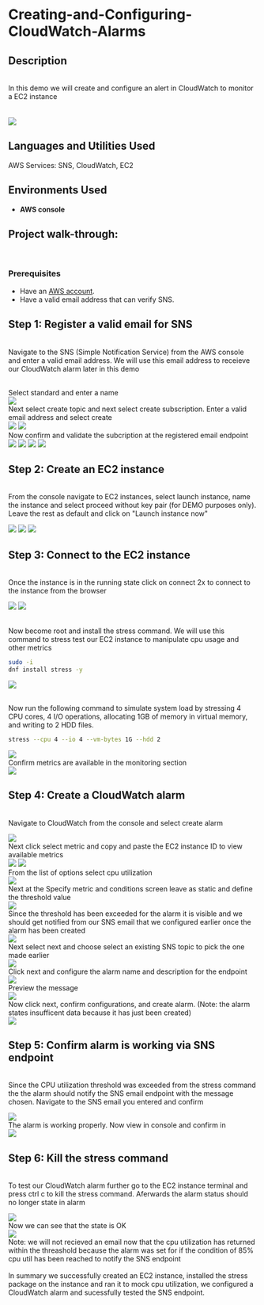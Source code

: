 # Creating-and-Configuring-CloudWatch-Alarms 
<h2>Description</h2>
<br/> In this demo we will create and configure an alert in CloudWatch to monitor a EC2 instance 
<br />
<br/> <br/>
<img src="https://github.com/user-attachments/assets/2268ab00-acdb-457f-9edc-986dcac9a89e"/>


<h2>Languages and Utilities Used</h2>

AWS Services: SNS, CloudWatch, EC2 

<h2>Environments Used </h2>

- <b>AWS console </b>

<h2>Project walk-through:</h2>
<br/>
<p align="center">


### **Prerequisites**  
- Have an [AWS account](https://aws.amazon.com/console/).   
- Have a valid email address that can verify SNS.



## Step 1: Register a valid email for SNS

<br/> Navigate to the SNS (Simple Notification Service) from the AWS console and enter a valid email address. We will use this email address to receieve our CloudWatch alarm later in this demo <br/> 

<br/> Select standard and enter a name <br/>
<img src="https://github.com/user-attachments/assets/7aaf3fe9-cd97-4a96-b158-19d547abfe42"/>
<br/> Next select create topic and next select create subscription. Enter a valid email address and select create <br/>
<img src="https://github.com/user-attachments/assets/9c49ee83-c3ef-4c01-b94c-0cabec572926"/>
<img src="https://github.com/user-attachments/assets/2f7f69bd-97ac-4ea2-b451-daafbc901c5d"/>
<br/> Now confirm and validate the subcription at the registered email endpoint <br/>
<img src="https://github.com/user-attachments/assets/cd692806-c1d7-466b-89b9-b78d8abcab6c"/>
<img src="https://github.com/user-attachments/assets/edd0a2f5-63ea-4ff7-8b61-d0aadbd61864"/>
<img src="https://github.com/user-attachments/assets/60648dfb-6873-4ce0-a1a4-12a23b0505d7"/>
<img src="https://github.com/user-attachments/assets/5405802b-3ea5-40f6-a944-212c18d09491"/>

 ##  Step 2: Create an EC2 instance

<br/> From the console navigate to EC2 instances, select launch instance, name the instance and select proceed without key pair (for DEMO purposes only). Leave the rest as default and click on "Launch instance now" <br/>

<img src="https://github.com/user-attachments/assets/30d79de1-a760-4e4b-9837-027e55357864"/>
<img src="https://github.com/user-attachments/assets/9924475c-a8b5-462e-bada-232fd7a5036f"/>
<img src="https://github.com/user-attachments/assets/637afb5f-19de-49af-9667-89d2bc1b6815"/>


## Step 3: Connect to the EC2 instance 

<br/> Once the instance is in the running state click on connect 2x to connect to the instance from the browser <br/>

<img src="https://github.com/user-attachments/assets/c2734f95-913c-4fd4-8be8-1b541dbd7d00"/>
<img src="https://github.com/user-attachments/assets/36a75324-51e9-415a-98de-4440b307daa6"/>

<br/> Now become root and install the stress command. We will use this command to stress test our EC2 instance to manipulate cpu usage and other metrics <br/>

```Bash
sudo -i
dnf install stress -y
```

<img src="https://github.com/user-attachments/assets/15b811d8-2ef5-41d3-9eaf-df1847364d89"/>

<br/> Now run the following command to simulate system load by stressing 4 CPU cores, 4 I/O operations, allocating 1GB of memory in virtual memory, and writing to 2 HDD files. <br/>

```Bash
stress --cpu 4 --io 4 --vm-bytes 1G --hdd 2
```

<img src="https://github.com/user-attachments/assets/87aa3c1b-d07e-41ab-a35c-55bb4ad2d9b4"/>
<br/> Confirm metrics are available in the monitoring section <br/>
<img src="https://github.com/user-attachments/assets/578d92dc-fa60-4b86-9cbf-023e8f5d7f47"/>

## Step 4: Create a CloudWatch alarm

<br/> Navigate to CloudWatch from the console and select create alarm <br/>

<img src="https://github.com/user-attachments/assets/d7a77102-5fad-4e2b-b732-41b233ec7475"/>
<br/> Next click select metric and copy and paste the EC2 instance ID to view available metrics <br/>
<img src="https://github.com/user-attachments/assets/1a023c57-9606-43ef-9c96-2dd26237ac5d"/>
<img src="https://github.com/user-attachments/assets/87468378-20a9-4188-8162-17df1886b165"/>
<br/> From the list of options select cpu utilization <br/>
<img src="https://github.com/user-attachments/assets/5089c4aa-5e01-4d87-8de2-cda403979609"/>
<br/> Next at the Specify metric and conditions screen leave as static and define the threshold value <br/>

<img src="https://github.com/user-attachments/assets/9673ffe4-abe9-4190-a1eb-64d6c4081682"/>
<br/> Since the threshold has been exceeded for the alarm it is visible and we should get notified from our SNS email that we configured earlier once the alarm has been created <br/>
<img src="https://github.com/user-attachments/assets/802c1248-33b8-4f5f-baa6-45e5bea1c69c"/>
<br/> Next select next and choose select an existing SNS topic to pick the one made earlier <br/>
<img src="https://github.com/user-attachments/assets/a608b7d3-be0d-4331-8af6-019818a21d8e"/>
<br/> Click next and configure the alarm name and description for the endpoint <br/> 
<img src="https://github.com/user-attachments/assets/67bf777f-3ffa-4dfe-9c65-f4515f93c9a8"/>
<br/> Preview the message <br/>
<img src="https://github.com/user-attachments/assets/0bfe86cc-5aaf-4148-a0e1-291c0a809ea7"/>
<br/> Now click next, confirm configurations, and create alarm. (Note: the alarm states insufficent data because it has just been created) <br/>
<img src="https://github.com/user-attachments/assets/c26818cf-ac26-4105-8ed8-c9da82645f35"/>

## Step 5: Confirm alarm is working via SNS endpoint

<br/> Since the CPU utilization threshold was exceeded from the stress command the the alarm should notify the SNS email endpoint with the message chosen. Navigate to the SNS email you entered and confirm <br/>

<img src="https://github.com/user-attachments/assets/bf6e63de-9002-4d7a-86db-85bf2990adc1"/>
<br/> The alarm is working properly. Now view in console and confirm in <br/>
<img src="https://github.com/user-attachments/assets/444436de-95b4-44df-b7de-b33673370798"/>


## Step 6: Kill the stress command 

<br/> To test our CloudWatch alarm further go to the EC2 instance terminal and press ctrl c to kill the stress command. Aferwards the alarm status should no longer state in alarm  <br/>

<img src="https://github.com/user-attachments/assets/309a0c49-7605-4803-9152-e8fbef4b32ac"/>
<br/> Now we can see that the state is OK <br/>
<img src="https://github.com/user-attachments/assets/80c7f6e8-81ce-4a11-a772-9038b0c96fd4"/>
<br/> Note: we will not recieved an email now that the cpu utilization has returned within the threashold because the alarm was set for if the condition of 85% cpu util has been reached to notify the SNS endpoint <br/>
<br/> In summary we successfully created an EC2 instance, installed the stress package on the instance and ran it to mock cpu utilization, we configured a CloudWatch alarm and sucessfully tested the SNS endpoint. <br/> 

